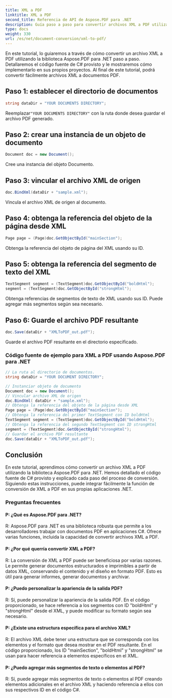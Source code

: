 ```yaml
---
title: XML a PDF
linktitle: XML a PDF
second_title: Referencia de API de Aspose.PDF para .NET
description: Guía paso a paso para convertir archivos XML a PDF utilizando Aspose.PDF para .NET.
type: docs
weight: 330
url: /es/net/document-conversion/xml-to-pdf/
---
```

En este tutorial, lo guiaremos a través de cómo convertir un archivo XML a PDF utilizando la biblioteca Aspose.PDF para .NET paso a paso. Detallaremos el código fuente de C# provisto y le mostraremos cómo implementarlo en sus propios proyectos. Al final de este tutorial, podrá convertir fácilmente archivos XML a documentos PDF.

## Paso 1: establecer el directorio de documentos
```csharp
string dataDir = "YOUR DOCUMENTS DIRECTORY";
```
 Reemplazar`"YOUR DOCUMENTS DIRECTORY"` con la ruta donde desea guardar el archivo PDF generado.

## Paso 2: crear una instancia de un objeto de documento
```csharp
Document doc = new Document();
```
Cree una instancia del objeto Documento.

## Paso 3: vincular el archivo XML de origen
```csharp
doc.BindXml(dataDir + "sample.xml");
```
Vincula el archivo XML de origen al documento.

## Paso 4: obtenga la referencia del objeto de la página desde XML
```csharp
Page page = (Page)doc.GetObjectById("mainSection");
```
Obtenga la referencia del objeto de página del XML usando su ID.

## Paso 5: obtenga la referencia del segmento de texto del XML
```csharp
TextSegment segment = (TextSegment)doc.GetObjectById("boldHtml");
segment = (TextSegment)doc.GetObjectById("strongHtml");
```
Obtenga referencias de segmentos de texto de XML usando sus ID. Puede agregar más segmentos según sea necesario.

## Paso 6: Guarde el archivo PDF resultante
```csharp
doc.Save(dataDir + "XMLToPDF_out.pdf");
```
Guarde el archivo PDF resultante en el directorio especificado.

### Código fuente de ejemplo para XML a PDF usando Aspose.PDF para .NET

```csharp
// La ruta al directorio de documentos.
string dataDir = "YOUR DOCUMENT DIRECTORY";

// Instanciar objeto de documento
Document doc = new Document();
// Vincular archivo XML de origen
doc.BindXml( dataDir + "sample.xml");
// Obtenga la referencia del objeto de la página desde XML
Page page = (Page)doc.GetObjectById("mainSection");
// Obtenga la referencia del primer TextSegment con ID boldHtml
TextSegment segment = (TextSegment)doc.GetObjectById("boldHtml");
// Obtenga la referencia del segundo TextSegment con ID strongHtml
segment = (TextSegment)doc.GetObjectById("strongHtml");
// Guardar el archivo PDF resultante
doc.Save(dataDir + "XMLToPDF_out.pdf");
```

## Conclusión
En este tutorial, aprendimos cómo convertir un archivo XML a PDF utilizando la biblioteca Aspose.PDF para .NET. Hemos detallado el código fuente de C# provisto y explicado cada paso del proceso de conversión. Siguiendo estas instrucciones, puede integrar fácilmente la función de conversión de XML a PDF en sus propias aplicaciones .NET.

### Preguntas frecuentes

#### P: ¿Qué es Aspose.PDF para .NET?

R: Aspose.PDF para .NET es una biblioteca robusta que permite a los desarrolladores trabajar con documentos PDF en aplicaciones C#. Ofrece varias funciones, incluida la capacidad de convertir archivos XML a PDF.

#### P: ¿Por qué querría convertir XML a PDF?

R: La conversión de XML a PDF puede ser beneficiosa por varias razones. Le permite generar documentos estructurados e imprimibles a partir de datos XML, conservando el contenido y el diseño en formato PDF. Esto es útil para generar informes, generar documentos y archivar.

#### P: ¿Puedo personalizar la apariencia de la salida PDF?

R: Sí, puede personalizar la apariencia de la salida PDF. En el código proporcionado, se hace referencia a los segmentos con ID "boldHtml" y "strongHtml" desde el XML, y puede modificar su formato según sea necesario.

#### P: ¿Existe una estructura específica para el archivo XML?

R: El archivo XML debe tener una estructura que se corresponda con los elementos y el formato que desea mostrar en el PDF resultante. En el código proporcionado, los ID "mainSection", "boldHtml" y "strongHtml" se usan para hacer referencia a elementos específicos en el XML.

#### P: ¿Puedo agregar más segmentos de texto o elementos al PDF?

R: Sí, puede agregar más segmentos de texto o elementos al PDF creando elementos adicionales en el archivo XML y haciendo referencia a ellos con sus respectivos ID en el código C#.